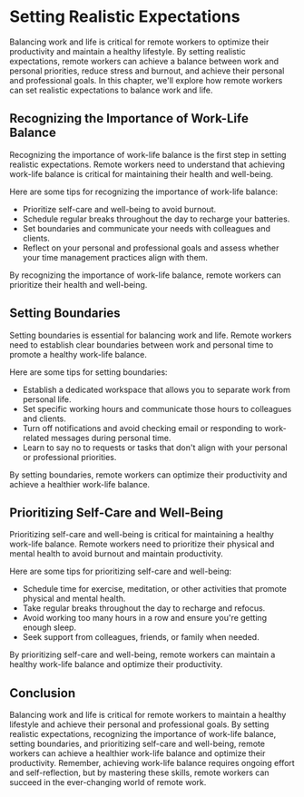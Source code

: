 Setting Realistic Expectations
==================================================================

Balancing work and life is critical for remote workers to optimize their productivity and maintain a healthy lifestyle. By setting realistic expectations, remote workers can achieve a balance between work and personal priorities, reduce stress and burnout, and achieve their personal and professional goals. In this chapter, we'll explore how remote workers can set realistic expectations to balance work and life.

Recognizing the Importance of Work-Life Balance
-----------------------------------------------

Recognizing the importance of work-life balance is the first step in setting realistic expectations. Remote workers need to understand that achieving work-life balance is critical for maintaining their health and well-being.

Here are some tips for recognizing the importance of work-life balance:

- Prioritize self-care and well-being to avoid burnout.
- Schedule regular breaks throughout the day to recharge your batteries.
- Set boundaries and communicate your needs with colleagues and clients.
- Reflect on your personal and professional goals and assess whether your time management practices align with them.

By recognizing the importance of work-life balance, remote workers can prioritize their health and well-being.

Setting Boundaries
------------------

Setting boundaries is essential for balancing work and life. Remote workers need to establish clear boundaries between work and personal time to promote a healthy work-life balance.

Here are some tips for setting boundaries:

- Establish a dedicated workspace that allows you to separate work from personal life.
- Set specific working hours and communicate those hours to colleagues and clients.
- Turn off notifications and avoid checking email or responding to work-related messages during personal time.
- Learn to say no to requests or tasks that don't align with your personal or professional priorities.

By setting boundaries, remote workers can optimize their productivity and achieve a healthier work-life balance.

Prioritizing Self-Care and Well-Being
-------------------------------------

Prioritizing self-care and well-being is critical for maintaining a healthy work-life balance. Remote workers need to prioritize their physical and mental health to avoid burnout and maintain productivity.

Here are some tips for prioritizing self-care and well-being:

- Schedule time for exercise, meditation, or other activities that promote physical and mental health.
- Take regular breaks throughout the day to recharge and refocus.
- Avoid working too many hours in a row and ensure you're getting enough sleep.
- Seek support from colleagues, friends, or family when needed.

By prioritizing self-care and well-being, remote workers can maintain a healthy work-life balance and optimize their productivity.

Conclusion
----------

Balancing work and life is critical for remote workers to maintain a healthy lifestyle and achieve their personal and professional goals. By setting realistic expectations, recognizing the importance of work-life balance, setting boundaries, and prioritizing self-care and well-being, remote workers can achieve a healthier work-life balance and optimize their productivity. Remember, achieving work-life balance requires ongoing effort and self-reflection, but by mastering these skills, remote workers can succeed in the ever-changing world of remote work.
